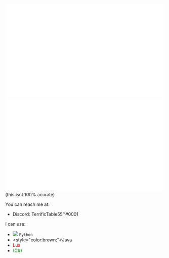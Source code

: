![](https://github.com/TerrificTable/github-stats/blob/master/generated/overview.svg)
![](https://github.com/TerrificTable/github-stats/blob/master/generated/languages.svg)
(this isnt 100% acurate)

You can reach me at:
  - Discord: TerrificTable55™#0001

I can use:
  - ![ ](https://via.placeholder.com/15/1589F0/000000?text=+) `Python`
  - <style="color:brown;">Java</span>
  - <font color="dark-blue"> Lua </font>
  - <font color="green"> (C#) </font>
